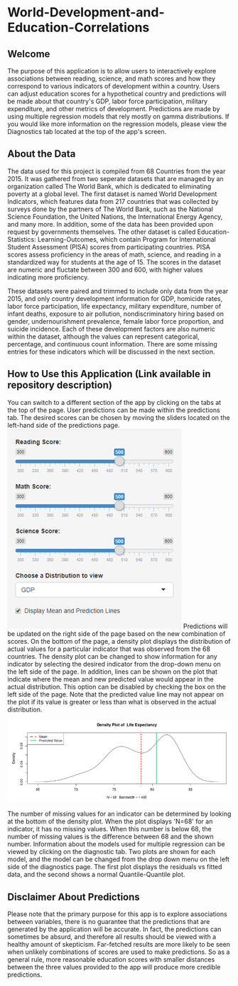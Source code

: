# World-Development-and-Education-Correlations

## Welcome

The purpose of this application is to allow users to interactively explore associations between reading, science, and math scores and how they correspond to various indicators of development within a country. Users can adjust education scores for a hypothetical country and predictions will be made about that country's GDP, labor force participation, military expenditure, and other metrics of development. Predictions are made by using multiple regression models that rely mostly on gamma distributions. If you would like more information on the regression models, please view the Diagnostics tab located at the top of the app's screen.

## About the Data

The data used for this project is compiled from 68 Countries from the year 2015. It was gathered from two seperate datasets that are managed by an organization called The World Bank, which is dedicated to eliminating poverty at a global level. The first dataset is named World Development Indicators, which features data from 217 countries that was collected by surveys done by the partners of The World Bank, such as the National Science Foundation, the United Nations, the International Energy Agency, and many more. In addition, some of the data has been provided upon request by governments themselves. The other dataset is called Education-Statistics: Learning-Outcomes, which contain Program for International Student Assessment (PISA) scores from participating countries. PISA scores assess proficiency in the areas of math, science, and reading in a standardized way for students at the age of 15. The scores in the dataset are numeric and fluctate between 300 and 600, with higher values indicating more proficiency.


These datasets were paired and trimmed to include only data from the year 2015, and only country development information for GDP, homicide rates, labor force participation, life expectancy, military expenditure, number of infant deaths, exposure to air pollution, nondiscriminatory hiring based on gender, undernourishment prevalence, female labor force proportion, and suicide incidence. Each of these development factors are also numeric within the dataset, although the values can represent categorical, percentage, and continuous count information. There are some missing entries for these indicators which will be discussed in the next section.

## How to Use this Application (Link available in repository description)

You can switch to a different section of the app by clicking on the tabs at the top of the page. User predictions can be made within the predictions tab. The desired scores can be chosen by moving the sliders located on the left-hand side of the predictions page.
![Screenshot](public/score-menu.png)
Predictions will be updated on the right side of the page based on the new combination of scores. On the bottom of the page, a density plot displays the distribution of actual values for a particular indicator that was observed from the 68 countries. The density plot can be changed to show information for any indicator by selecting the desired indicator from the drop-down menu on the left side of the page. In addition, lines can be shown on the plot that indicate where the mean and new predicted value would appear in the actual distribution. This option can be disabled by checking the box on the left side of the page. Note that the predicted value line may not appear on the plot if its value is greater or less than what is observed in the actual distribution.

![Screenshot](public/density.png)

The number of missing values for an indicator can be determined by looking at the bottom of the density plot. When the plot displays 'N=68' for an indicator, it has no missing values. When this number is below 68, the number of missing values is the difference between 68 and the shown number. Information about the models used for multiple regression can be viewed by clicking on the diagnostic tab. Two plots are shown for each model, and the model can be changed from the drop down menu on the left side of the diagnostics page. The first plot displays the residuals vs fitted data, and the second shows a normal Quantile-Quantile plot.

## Disclaimer About Predictions

Please note that the primary purpose for this app is to explore associations between variables, there is no guarantee that the predictions that are generated by the application will be accurate. In fact, the predictions can sometimes be absurd, and therefore all results should be viewed with a healthy amount of skepticism. Far-fetched results are more likely to be seen when unlikely combinations of scores are used to make predictions. So as a general rule, more reasonable education scores with smaller distances between the three values provided to the app will produce more credible predictions.

